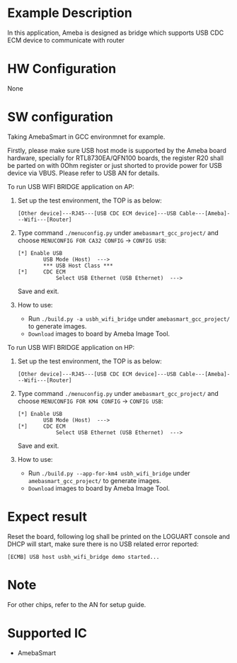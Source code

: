 # Example Description

In this application, Ameba is designed as bridge which supports USB CDC ECM device to communicate with router

# HW Configuration

None

# SW configuration

Taking AmebaSmart in GCC environmnet for example.

Firstly, please make sure USB host mode is supported by the Ameba board hardware, specially for RTL8730EA/QFN100 boards, the register R20 shall be parted on with 0Ohm register or just shorted to provide power for USB device via VBUS. Please refer to USB AN for details.

To run USB WIFI BRIDGE application on AP:
1. Set up the test environment, the TOP is as below:
	```
	[Other device]---RJ45---[USB CDC ECM device]---USB Cable---[Ameba]---Wifi---[Router]
	```

2. Type command `./menuconfig.py` under `amebasmart_gcc_project/` and choose `MENUCONFIG FOR CA32 CONFIG` -> `CONFIG USB`:
	```
	[*] Enable USB
			USB Mode (Host)  --->
			*** USB Host Class ***
	[*] 	CDC ECM
				Select USB Ethernet (USB Ethernet)  --->
	```
	Save and exit.

3. How to use:
   - Run `./build.py -a usbh_wifi_bridge` under `amebasmart_gcc_project/` to generate images.
   - `Download` images to board by Ameba Image Tool.

To run USB WIFI BRIDGE application on HP:
1. Set up the test environment, the TOP is as below:
	```
	[Other device]---RJ45---[USB CDC ECM device]---USB Cable---[Ameba]---Wifi---[Router]
	```

2. Type command `./menuconfig.py` under `amebasmart_gcc_project/` and choose `MENUCONFIG FOR KM4 CONFIG` -> `CONFIG USB`:
	```
	[*] Enable USB
			USB Mode (Host)  --->
	[*] 	CDC ECM
				Select USB Ethernet (USB Ethernet)  --->
	```
	Save and exit.

3. How to use:
   - Run `./build.py --app-for-km4 usbh_wifi_bridge` under `amebasmart_gcc_project/` to generate images.
   - `Download` images to board by Ameba Image Tool.

# Expect result

Reset the board, following log shall be printed on the LOGUART console and DHCP will start, make sure there is no USB related error reported:
```
[ECMB] USB host usbh_wifi_bridge demo started...
```

# Note

For other chips, refer to the AN for setup guide.

# Supported IC

- AmebaSmart
